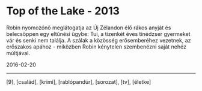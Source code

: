 # Top of the Lake - 2013

Robin nyomozónő meglátogatja az Új Zélandon élő rákos anyját és belecsöppen egy eltűnési ügybe: Tui, a tizenkét éves tinédzser gyermeket vár és senki nem találja. A szálak a közösség erősemberéhez vezetnek, az erőszakos apához - miközben Robin kénytelen szembenézni saját nehéz múltjával.

2016-02-20 

----

[9], [család], [krimi], [rablópandúr], [sorozat], [tv], [életke]